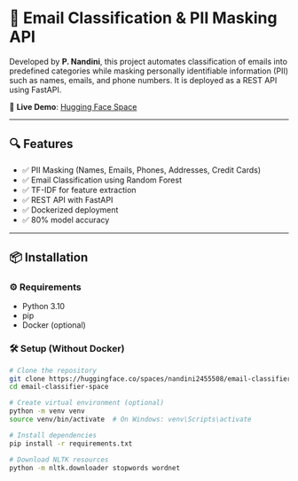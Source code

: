 
# 📧 Email Classification & PII Masking API

Developed by **P. Nandini**, this project automates classification of emails into predefined categories while masking personally identifiable information (PII) such as names, emails, and phone numbers. It is deployed as a REST API using FastAPI.

🚀 **Live Demo**: [Hugging Face Space](https://huggingface.co/spaces/nandini2455508/email-classifier-space)

---

## 🔍 Features

- ✅ PII Masking (Names, Emails, Phones, Addresses, Credit Cards)
- ✅ Email Classification using Random Forest
- ✅ TF-IDF for feature extraction
- ✅ REST API with FastAPI
- ✅ Dockerized deployment
- ✅ 80% model accuracy

---

## 📦 Installation

### ⚙️ Requirements

- Python 3.10
- pip
- Docker (optional)

### 🛠️ Setup (Without Docker)

```bash
# Clone the repository
git clone https://huggingface.co/spaces/nandini2455508/email-classifier-space
cd email-classifier-space

# Create virtual environment (optional)
python -m venv venv
source venv/bin/activate  # On Windows: venv\Scripts\activate

# Install dependencies
pip install -r requirements.txt

# Download NLTK resources
python -m nltk.downloader stopwords wordnet

